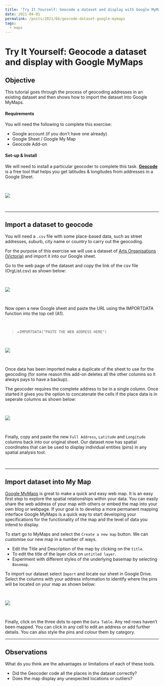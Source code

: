 ```yaml
---
title: 'Try It Yourself: Geocode a dataset and display with Google MyMaps'
date: 2021-04-01
permalink: /posts/2021/04/geocode-dataset-google-mymaps
tags:
  - maps
---
```


# Try It Yourself: Geocode a dataset and display with Google MyMaps

## Objective
This tutorial goes through the process of geocoding addresses in an existing dataset and then shows how to import the dataset into Google MyMaps.

#### Requirements
You will need the following to complete this exercise:

- Google account (if you don’t have one already)
- Google Sheet / Google My Map
- Geocode Add-on 

#### Set-up & Install 

We will need to install a particular geocoder to complete this task. [**Geocode**](https://workspace.google.com/u/0/marketplace/app/geocode_by_awesome_table/904124517349) is a free tool that helps you get latitudes & longitudes from addresses in a Google Sheet. 

<br>

![](https://i.imgur.com/Z4lAq6G.gif)

<br>

---
## Import a dataset to geocode
You will need a `.csv` file with some place-based data, such as street addresses, suburb, city name or country to carry out the geocoding.

For the purpose of this exercise we will use a dataset of [Arts Organisations (Victoria)](https://data.gov.au/data/dataset/arts-organisations-victoria) and import it into our Google sheet.

Go to the web page of the dataset and copy the link of the csv file (OrgList.csv) as shown below:

<br>

![](https://i.imgur.com/pkRlSAm.gif)

<br>

Now open a new Google sheet and paste the URL using the IMPORTDATA function into the top cell (A1).

<br>

> `=IMPORTDATA("PASTE THE WEB ADDRESS HERE")`

<br>

![](https://i.imgur.com/yywvfAA.gif)

<br>

Once data has been imported make a duplicate of the sheet  to use for the geocoding (for some reason this add-on deletes all the other columns so it always pays to have a backup).

The geocoder requires the complete address to be in a single column. Once started it gives you the option to concatenate the cells if the place data is in seperate columns as shown below:

<br>

![](https://i.imgur.com/nOcrjAX.gif)


<br>

Finally, copy and paste the new `Full Address`, `Latitude` and `Longitude `columns back into our original sheet. Our dataset now has spatial coordinates that can be used to display individual entities (pins) in any spatial analysis tool.

<br>

---
## Import dataset into My Map

[Google MyMaps](https://www.google.com.au/maps/d) is great to make a quick and easy web map. It is an easy first step to explore the spatial relationships within your data. You can easily share the web address of your map with others or embed the map into your own blog or webpage. If your goal is to develop a more permanent mapping interface Google MyMaps is a quick way to start developing your specifications for the functionality of the map and the level of data you intend to display.

To start go to MyMaps and select the `Create a new map` button. We can customise our new map in a number of ways. 
- Edit the Title and Description of the map by clicking on the `title`. 
- To edit the title of the layer click on `untitled layer`. 
- Experiment with different styles of the underlying basemap by selecting `Basemap`. 

To import our dataset select `Import` and locate our sheet in Google Drive. Select the columns with your address information to identify where the pins will be located on your map as shown below:

<br>

![](https://i.imgur.com/mzSdQWH.gif)

<br>

Finally, click on the three dots to open the `Data Table`. Any red rows haven’t been mapped. You can click in any cell to edit an address or add further details. You can also style the pins and colour them by category.

---
## Observations
What do you think are the advantages or limitations of each of these tools. 

- Did the Geocoder code all the places in the dataset correctly?
- Does the map display any unexpected locations or outliers?

<br>




